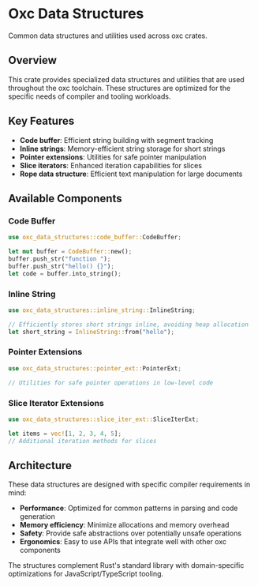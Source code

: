# Oxc Data Structures

Common data structures and utilities used across oxc crates.

## Overview

This crate provides specialized data structures and utilities that are used throughout the oxc toolchain. These structures are optimized for the specific needs of compiler and tooling workloads.

## Key Features

- **Code buffer**: Efficient string building with segment tracking
- **Inline strings**: Memory-efficient string storage for short strings
- **Pointer extensions**: Utilities for safe pointer manipulation
- **Slice iterators**: Enhanced iteration capabilities for slices
- **Rope data structure**: Efficient text manipulation for large documents

## Available Components

### Code Buffer
```rust
use oxc_data_structures::code_buffer::CodeBuffer;

let mut buffer = CodeBuffer::new();
buffer.push_str("function ");
buffer.push_str("hello() {}");
let code = buffer.into_string();
```

### Inline String
```rust
use oxc_data_structures::inline_string::InlineString;

// Efficiently stores short strings inline, avoiding heap allocation
let short_string = InlineString::from("hello");
```

### Pointer Extensions
```rust
use oxc_data_structures::pointer_ext::PointerExt;

// Utilities for safe pointer operations in low-level code
```

### Slice Iterator Extensions
```rust
use oxc_data_structures::slice_iter_ext::SliceIterExt;

let items = vec![1, 2, 3, 4, 5];
// Additional iteration methods for slices
```

## Architecture

These data structures are designed with specific compiler requirements in mind:

- **Performance**: Optimized for common patterns in parsing and code generation
- **Memory efficiency**: Minimize allocations and memory overhead
- **Safety**: Provide safe abstractions over potentially unsafe operations
- **Ergonomics**: Easy to use APIs that integrate well with other oxc components

The structures complement Rust's standard library with domain-specific optimizations for JavaScript/TypeScript tooling.